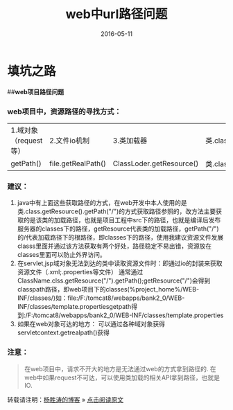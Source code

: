 ﻿---
layout: post
title: "web中url路径问题"
date: 2016-05-11 
description: "web中资源路径的获取方式"
tag: java填坑 
--- 



# 填坑之路


##**web项目路径问题**

### web项目中，资源路径的寻找方式：

<table>
    <tr>
        <td>1.域对象（request等）</td>
        <td>2.文件io机制</td>
        <td>3.类加载器</td>
        <td>类.class</td>
    </tr>
    <tr>
        <td>getPath()</td>
        <td>file.getRealPath()</td>
        <td>ClassLoder.getResource()</td>
        <td>类.class.getResource()</td>
    </tr>
</table>

### **建议：**

 1. java中有上面这些获取路径的方式，在web开发中本人使用的是类.class.getResource().getPath("/")的方式获取路径参照的，改方法主要获取的是该类的加载路径，也就是项目工程中src下的路径，也就是编译后发布服务器的classes下的路径，getResource代表类的加载路径，getPath("/")的/代表加载路径下的根路径，即classes下的路径，使用我建议资源文件发展classs里面并通过该方法获取有两个好处，路径稳定不易出错，资源放在classes里面可以防止外界访问。
 2. 在servlet,jsp域对象无法到达的类中读取资源文件时：即通过io的封装来获取资源文件（.xml;.properties等文件）
    通常通过ClassName.clss.getResource("/").getPath();getResource("/")会得到classpath路径，即web项目下的classes(%project_home%/WEB-INF/classes/)如：file:/F:/tomcat8/webapps/bank2_0/WEB-INF/classes/template.propertiesgetpath得到:/F:/tomcat8/webapps/bank2_0/WEB-INF/classes/template.properties
 3. 如果在web对象可达的地方： 可以通过各种域对象获得servletcontext.getrealpath()获得

### 注意：
> 在web项目中，请求不开大的地方是无法通过web的方式拿到路径的.
> 在web中如果request不可达，可以使用类加载的相关API拿到路径，也就是IO.

转载请注明：[杨胜涛的博客](http://magicyst.github.io) » [点击阅读原文](http://magicyst.github.io/2016/06/Develop_Tool/)



